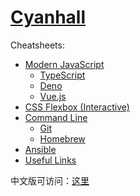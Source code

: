 # [Cyanhall](https://www.cyanhall.com/)

Cheatsheets:
* [Modern JavaScript](https://www.cyanhall.com/posts/notes/8.javascript-cheatsheet/)
  * [TypeScript](https://www.cyanhall.com/posts/notes/13.typescript-cheatsheet/)
  * [Deno](https://www.cyanhall.com/posts/notes/11.deno-cheatsheet/)
  * [Vue.js](https://www.cyanhall.com/posts/notes/9.vue-js-cheatsheet/)
* [CSS Flexbox (Interactive)](https://www.cyanhall.com/posts/notes/12.css-flexbox-cheatsheet/)
* [Command Line](https://www.cyanhall.com/posts/notes/1.shell-shortcut/)
  * [Git](https://www.cyanhall.com/posts/notes/4.git-shotcut/)
  * [Homebrew](https://www.cyanhall.com/posts/notes/7.homebrew-cheatsheet/)
* [Ansible](https://www.cyanhall.com/posts/notes/14.ansible-cheatsheet/)
* [Useful Links](https://www.cyanhall.com/posts/notes/6.useful-online-tools-for-programmer/)

中文版可访问：[这里](https://www.cyanhall.com/cn/)
